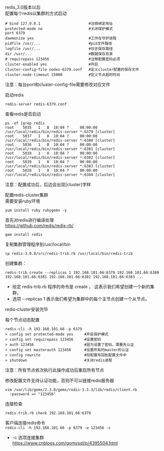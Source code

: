 redis_3.0版本以后  
配置每个redis以集群的方式启动  
```
# bind 127.0.0.1                      #注销绑定地址
protected-mode no                     #关闭保护模式
port 6379
daemonize yes                         #工作在守护进程
pidfile /usr/...                      #pid文件路径
logfile /usr/...                      #日志保存路径
dir /usr/...                          #数据保存目录
# requirepass 123456                  #注释配置密码必须
cluster-enabled yes                   #开启
cluster-config-file nodes-6379.conf   #定义cluster配置的保存文件
cluster-node-timeout 15000            #定义节点超时时间
```  
注意：每台port和cluster-config-file需要修改对应文件  

启动redis  
```
redis-server redis-6379.conf
```
查看redis是否启动  
```
ps -ef |grep redis
root    5035   1   0  10:04 ?     00:00:00  /usr/local/redis/bin/redis-server *:6379 [cluster]
root    5037   1   0  10:04 ?     00:00:00  /usr/local/redis/bin/redis-server *:6380 [cluster]
root    5036   1   0  10:04 ?     00:00:00  /usr/local/redis/bin/redis-server *:6381 [cluster]
root    5038   1   0  10:04 ?     00:00:00  /usr/local/redis/bin/redis-server *:6382 [cluster]
root    5039   1   0  10:04 ?     00:00:00  /usr/local/redis/bin/redis-server *:6383 [cluster]
root    5028   1   0  10:04 ?     00:00:00  /usr/local/redis/bin/redis-server *:6384 [cluster]
```  
注意：配置成功后，后边会出现[cluster]字样  

配置redis-cluster集群  
需要安装ruby环境  
```
yum install ruby rubygems -y
```  
首先对redis进行编译处理  
https://github.com/redis/redis-rb/  
```
gem install redis
```  
复制集群管理程序到/usr/local/bin  
```
cp redis-3.0.0/src/redis-trib.rb /usr/local/bin/redis-trib 
```  
创建集群：  
```
redis-trib create --replicas 1 192.168.101.66:6379 192.168.101.66:6380 192.168.101.66:6381 192.168.101.66:6382 192.168.101.66:6383 ...
```  
- 给定 redis-trib.rb 程序的命令是 create ， 这表示我们希望创建一个新的集群。  
- 选项 --replicas 1 表示我们希望为集群中的每个主节点创建一个从节点。  

redis-cluster安装完毕  

每个节点动态配置  
```
redis-cli -h 192.168.101.66 -p 6379
> config set protected-mode yes     #开启保护模式 
> config set requirepass 123456     #设置密码
> auth 123456                       #因为设置了密码，需要先认证
> config set masterauth 123456      #设置所有的master的认证
> config rewrite                    #将配置写回到配置文件中
> shutdown                          #关闭redis进程
```  
注意：所有节点依次执行此操作成功后重启所有节点  

修改配置文件支持认证功能，否则不可以链接redis服务器  
```
vim /var/lib/gems/2.3.0/gems/redis-3.3.3/lib/redis/client.rb
  :password => "123456"
```  

连接检查  
```
redis-trib.rb check 192.168.101.66:6379
```  

客户端连接redis命令  
``` redis-cli -h 192.168.101.66 -p 6379 -a 123456 -c ```  
- -c 选项连接集群  
https://www.cnblogs.com/gomysql/p/4395504.html
